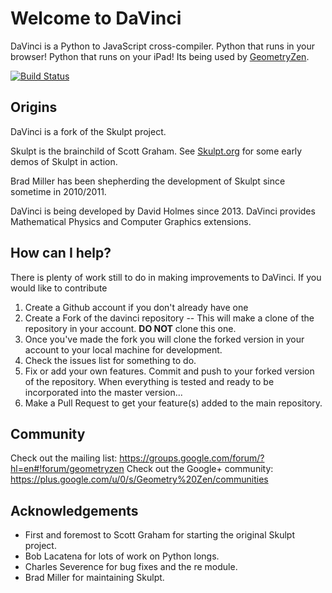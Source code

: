 # Welcome to DaVinci

DaVinci is a Python to JavaScript cross-compiler.
Python that runs in your browser!
Python that runs on your iPad!
Its being used by [GeometryZen](http://www.geometryzen.org).

[![Build Status](https://travis-ci.org/geometryzen/davinci.png)](https://travis-ci.org/geometryzen/davinci)

## Origins

DaVinci is a fork of the Skulpt project.

Skulpt is the brainchild of Scott Graham.  See [Skulpt.org](http://skulpt.org) for some early demos of Skulpt in action.

Brad Miller has been shepherding the development of Skulpt since sometime in 2010/2011.

DaVinci is being developed by David Holmes since 2013. DaVinci provides Mathematical Physics and Computer Graphics extensions.

## How can I help?

There is plenty of work still to do in making improvements to DaVinci.  If you would like to contribute

1. Create a Github account if you don't already have one
2. Create a Fork of the davinci repository -- This will make a clone of the repository in your account. **DO NOT** clone this one.
3. Once you've made the fork you will clone the forked version in your account to your local machine for development.
4. Check the issues list for something to do.
5. Fix or add your own features.  Commit and push to your forked version of the repository.
   When everything is tested and ready to be incorporated into the master version...
6. Make a Pull Request to get your feature(s) added to the main repository.


## Community

Check out the mailing list:  https://groups.google.com/forum/?hl=en#!forum/geometryzen
Check out the Google+ community:  https://plus.google.com/u/0/s/Geometry%20Zen/communities

## Acknowledgements

* First and foremost to Scott Graham for starting the original Skulpt project.
* Bob Lacatena for lots of work on Python longs.
* Charles Severence for bug fixes and the re module.
* Brad Miller for maintaining Skulpt. 

